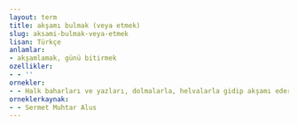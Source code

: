 ```yaml
---
layout: term
title: akşamı bulmak (veya etmek)
slug: aksami-bulmak-veya-etmek
lisan: Türkçe
anlamlar:
- akşamlamak, günü bitirmek
ozellikler:
- - ''
ornekler:
- - Halk baharları ve yazları, dolmalarla, helvalarla gidip akşamı eder, şen şatır dönerlermiş.
orneklerkaynak:
- - Sermet Muhtar Alus
---
```

